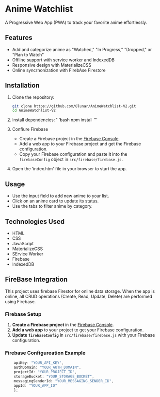 # Anime Watchlist

A Progressive Web App (PWA) to track your favorite anime effortlessly.

## Features

- Add and categorize anime as "Watched," "In Progress," "Dropped," or "Plan to Watch"
- Offline support with service worker and IndexedDB
- Responsive design with MaterializeCSS
- Online syncrhonization with FirebAse Firestore

## Installation

1. Clone the repository:
    ```bash
    git clone https://github.com/Olunar/AnimeWatchlist-V2.git
    cd AnimeWatchlist-V2
    ```

2. Install dependencies: 
    '''bash
    npm install
    '''

3. Confiure Firebase
    - Create a Firebase project in the [Firebase Console](https://console.firebase.google.com/). 
    - Add a web app to your Firebase project and get the Firebase configuration. 
    - Copy your Firebase configuration and paste it into the `firebaseConfig` object in `src/firebase/firebase.js`.

4. Open the 'index.htm' file in your browser to start the app. 

## Usage 
- Use the input field to add new anime to your list. 
- Click on an anime card to update its status. 
- Use the tabs to filter anime by category.

## Technologies Used

- HTML
- CSS
- JavaScript 
- MaterializeCSS
- SErvice Worker 
- Firebase
- IndexedDB

## FireBase Integration 

This project uses firebase Firestor for online data storage. When the app is online, all CRUD operations (Create, Read, Update, Delete) are performed using Firebase. 

### Firebase Setup 

1. **Create a Firebase project** in the [Firebase Console](https://console.firebase.google.com/). 
2. **Add a web app** to your project to get your Firebase configuration. 
3. **Update `firebaseConfig`** in `src/firebase/firebase.js` with your Firebase configuration.

### Firebase Configureation Example 

```javascript const firebaseConfig = { 
    apiKey: "YOUR_API_KEY", 
    authDomain: "YOUR_AUTH_DOMAIN", 
    projectId: "YOUR_PROJECT_ID", 
    storageBucket: "YOUR_STORAGE_BUCKET", 
    messagingSenderId: "YOUR_MESSAGING_SENDER_ID", 
    appId: "YOUR_APP_ID" 
    };